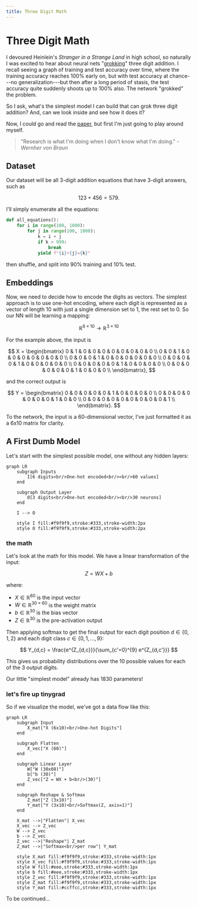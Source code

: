 ```yaml
---
title: Three Digit Math
---
```


# Three Digit Math

I devoured Heinlein's _Stranger in a Strange Land_ in high school,
so naturally I was excited to hear about neural nets "[grokking](https://en.wiktionary.org/wiki/grok)" three digit addition.
I recall seeing a graph of training and test accuracy over time,
where the training accuracy reaches 100% early on,
but with test accuracy at chance---no generalization---but then after a long period of stasis,
the test accuracy quite suddenly shoots up to 100% also.
The network "grokked" the problem.

So I ask, what's the simplest model I can build that can grok three digit addition?
And, can we look inside and see how it does it?

Now, I could go and read the [paper](https://arxiv.org/abs/2201.02177), but first I'm just going to play around myself.

> "Research is what I'm doing when I don't know what I'm doing." - *Wernher von Braun*

## Dataset

Our dataset will be all 3-digit addition equations
that have 3-digit answers, such as

$$ 123 + 456 = 579. $$

I'll simply enumerate all the equations:

```python
def all_equations():
    for i in range(100, 1000):
        for j in range(100, 1000):
            k = i + j
            if k > 999:
                break
            yield f"{i}+{j}={k}"
```

then shuffle, and split into 90% training and 10% test.

## Embeddings

Now, we need to decide how to encode the digits as vectors.
The simplest approach is to use one-hot encoding,
where each digit is represented as a vector of length 10
with just a single dimension set to 1, the rest set to 0.
So our NN will be learning a mapping:

$$ \mathbb{R}^{6 \times 10} \rightarrow \mathbb{R}^{3 \times 10} $$

For the example above, the input is

$$
X = \begin{bmatrix}
0 & 1 & 0 & 0 & 0 & 0 & 0 & 0 & 0 & 0 \\
0 & 0 & 1 & 0 & 0 & 0 & 0 & 0 & 0 & 0 \\
0 & 0 & 0 & 1 & 0 & 0 & 0 & 0 & 0 & 0 \\
0 & 0 & 0 & 0 & 1 & 0 & 0 & 0 & 0 & 0 \\
0 & 0 & 0 & 0 & 0 & 1 & 0 & 0 & 0 & 0 \\
0 & 0 & 0 & 0 & 0 & 0 & 1 & 0 & 0 & 0 \\
\end{bmatrix},
$$

and the correct output is

$$
Y = \begin{bmatrix}
0 & 0 & 0 & 0 & 0 & 1 & 0 & 0 & 0 & 0 \\
0 & 0 & 0 & 0 & 0 & 0 & 0 & 1 & 0 & 0 \\
0 & 0 & 0 & 0 & 0 & 0 & 0 & 0 & 0 & 1 \\
\end{bmatrix}.
$$

To the network, the input is a 60-dimensional vector,
I've just formatted it as a 6x10 matrix for clarity.

## A First Dumb Model

Let's start with the simplest possible model, one without any hidden layers:

```mermaid
graph LR
    subgraph Inputs
        I[6 digits<br/>One-hot encoded<br/><br/>60 values]
    end
    
    subgraph Output Layer
        O[3 digits<br/>One-hot encoded<br/><br/>30 neurons]
    end
    
    I --> O
    
    style I fill:#f9f9f9,stroke:#333,stroke-width:2px
    style O fill:#f9f9f9,stroke:#333,stroke-width:2px
```

### the math

Let's look at the math for this model. We have a linear transformation of the input:

$$ Z = W X + b $$

where:

- $X \in \mathbb{R}^{60}$ is the input vector
- $W \in \mathbb{R}^{30 \times 60}$ is the weight matrix
- $b \in \mathbb{R}^{30}$ is the bias vector
- $Z \in \mathbb{R}^{30}$ is the pre-activation output

Then applying softmax to get the final output for each digit position $d \in \{0, 1, 2\}$ and each digit class $c \in \{0, 1, ..., 9\}$:

$$ Y_{d,c} = \frac{e^{Z_{d,c}}}{\sum_{c'=0}^{9} e^{Z_{d,c'}}} $$

This gives us probability distributions over the 10 possible values for each of the 3 output digits.

Our little "simplest model" already has 1830 parameters!

### let's fire up tinygrad

So if we visualize the model, we've got a data flow like this:

```mermaid
graph LR
    subgraph Input
        X_mat["X (6x10)<br/>One-hot Digits"]
    end

    subgraph Flatten
        X_vec["X (60)"]
    end
    
    subgraph Linear Layer
        W["W (30x60)"]
        b["b (30)"]
        Z_vec["Z = WX + b<br/>(30)"]
    end

    subgraph Reshape & Softmax
        Z_mat["Z (3x10)"]
        Y_mat["Y (3x10)<br/>Softmax(Z, axis=1)"]
    end

    X_mat -->|"Flatten"| X_vec
    X_vec --> Z_vec
    W --> Z_vec
    b --> Z_vec
    Z_vec -->|"Reshape"| Z_mat
    Z_mat -->|"Softmax<br/>per row"| Y_mat

    style X_mat fill:#f9f9f9,stroke:#333,stroke-width:1px
    style X_vec fill:#f9f9f9,stroke:#333,stroke-width:1px
    style W fill:#eee,stroke:#333,stroke-width:1px
    style b fill:#eee,stroke:#333,stroke-width:1px
    style Z_vec fill:#f9f9f9,stroke:#333,stroke-width:1px
    style Z_mat fill:#f9f9f9,stroke:#333,stroke-width:1px
    style Y_mat fill:#ccffcc,stroke:#333,stroke-width:1px
```

To be continued...
